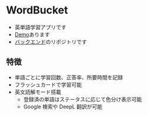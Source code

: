 # WordBucket

- 英単語学習アプリです
- [Demo](https://word-bucket.narulab.xyz/)あります
- [バックエンド](https://github.com/na-ah/WordBucketAPI)のリポジトリです

## 特徴

- 単語ごとに学習回数、正答率、所要時間を記録
- フラッシュカードで学習可能
- 英文読解モード搭載
  - 登録済の単語はステータスに応じて色分け表示可能
  - Google 検索や DeepL 翻訳が可能
